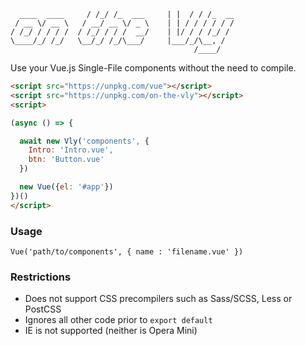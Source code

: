 ```               __  __            _    ____     
  ____  ____     / /_/ /_  ___     | |  / / /_  __
 / __ \/ __ \   / __/ __ \/ _ \    | | / / / / / /
/ /_/ / / / /  / /_/ / / /  __/    | |/ / / /_/ / 
\____/_/ /_/   \__/_/ /_/\___/     |___/_/\__, /  
                                         /____/
```

Use your Vue.js Single-File components without the need to compile.

```html
<script src="https://unpkg.com/vue"></script>
<script src="https://unpkg.com/on-the-vly"></script>
<script>

(async () => {

  await new Vly('components', {
    Intro: 'Intro.vue',
    btn: 'Button.vue'
  })

  new Vue({el: '#app'})
})()
</script>
```

### Usage

`Vue('path/to/components', { name : 'filename.vue' })`

### Restrictions

* Does not support CSS precompilers such as Sass/SCSS, Less or PostCSS
* Ignores all other code prior to `export default`
* IE is not supported (neither is Opera Mini)
